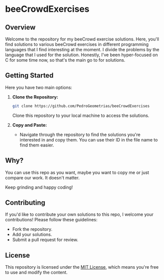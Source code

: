 # beeCrowdExercises

## Overview
Welcome to the repository for my beeCrowd exercise solutions. Here, you'll find solutions to various beeCrowd exercises in different programming languages that I find interesting at the moment. I divide the problems by the language that I used for the solution. Honestly, I've been hyper-focused on C for some time now, so that's the main go to for solutions.

## Getting Started

Here you have two main options:

1. **Clone the Repository:**
    ```bash
    git clone https://github.com/PedroGeometrias/beeCrowdExercises
    ```
    Clone this repository to your local machine to access the solutions.

2. **Copy and Paste:**
   - Navigate through the repository to find the solutions you're interested in and copy them. You can use their ID in the file name to find them easier.

## Why?
You can use this repo as you want, maybe you want to copy me or just compare our work. It doesn't matter.

Keep grinding and happy coding!

## Contributing
If you'd like to contribute your own solutions to this repo, I welcome your contributions! Please follow these guidelines:
- Fork the repository.
- Add your solutions.
- Submit a pull request for review.

## License
This repository is licensed under the [MIT License](https://mit-license.org/), which means you're free to use and modify the content.

